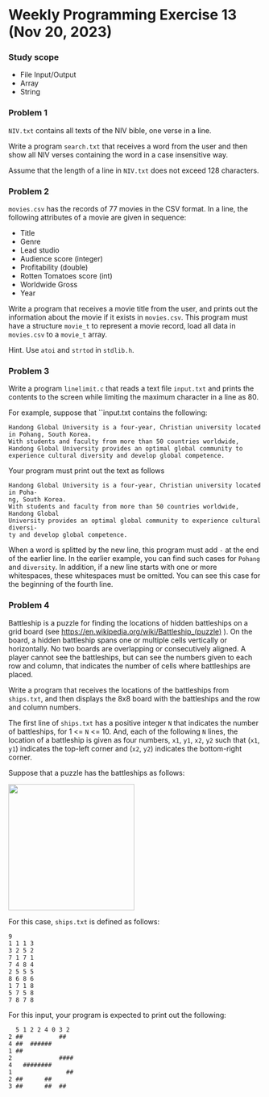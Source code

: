 # Weekly Programming Exercise 13 (Nov 20, 2023)

### Study scope
* File Input/Output
* Array
* String

### Problem 1

``NIV.txt`` contains all texts of the NIV bible, one verse in a line.

Write a program ``search.txt`` that receives a word from the user and then
show all NIV verses containing the word in a case insensitive way.

Assume that the length of a line in ``NIV.txt`` does not exceed 128 characters.

### Problem 2

``movies.csv`` has the records of 77 movies in the CSV format.
In a line, the following attributes of a movie are given in sequence:
* Title
* Genre
* Lead studio
* Audience score (integer)
* Profitability (double)
* Rotten Tomatoes score (int)
* Worldwide Gross
* Year

Write a program that receives a movie title from the user, and prints out the information about the movie if it exists in ``movies.csv``. This program must have a structure ``movie_t`` to represent a movie record, load all data in ``movies.csv`` to a ``movie_t`` array.

Hint. Use ``atoi`` and ``strtod`` in ``stdlib.h``. 


### Problem 3

Write a program ``linelimit.c`` that reads a text file ``input.txt``
and prints the contents to the screen while limiting the maximum character
in a line as 80.

For example, suppose that ``input.txt contains the following:
```
Handong Global University is a four-year, Christian university located in Pohang, South Korea. 
With students and faculty from more than 50 countries worldwide, Handong Global University provides an optimal global community to experience cultural diversity and develop global competence.
```

Your program must print out the text as follows
```
Handong Global University is a four-year, Christian university located in Poha-
ng, South Korea. 
With students and faculty from more than 50 countries worldwide, Handong Global
University provides an optimal global community to experience cultural diversi-
ty and develop global competence.
```

When a word is splitted by the new line, this program must add `-` at the
end of the earlier line. In the earlier example, you can find such cases 
for ``Pohang`` and ``diversity``. In addition, if a new line starts with 
one or more whitespaces, these whitespaces must be omitted. You can see
this case for the beginning of the fourth line.

### Problem 4

Battleship is a puzzle for finding the locations of hidden battleships 
on a grid board (see https://en.wikipedia.org/wiki/Battleship_(puzzle) ).
On the board, a hidden battleship spans one or multiple cells vertically or horizontally.
No two boards are overlapping or consecutively aligned.
A player cannot see the battleships, but can see the numbers given to 
each row and column, that indicates the number of cells where battleships
are placed.

Write a program that receives the locations of the battleships from ``ships.txt``, 
and then displays the 8x8 board with the battleships and the row and column numbers.

The first line of ``ships.txt`` has a positive integer ``N`` that indicates the number of
battleships, for 1 <= ``N`` <= 10.
And, each of the following ``N`` lines, the location of a battleship is given as four
numbers, ``x1``, ``y1``, ``x2``, ``y2`` such that (``x1``, ``y1``) indicates the top-left
corner and (``x2``, ``y2``) indicates the bottom-right corner.

Suppose that a puzzle has the battleships as follows:

<img src="https://www.puzzle-battleships.com/art/og/puzzle-battleships.png" width=250 />

For this case, ``ships.txt`` is defined as follows:
```
9
1 1 1 3
3 2 5 2
7 1 7 1
7 4 8 4
2 5 5 5
8 6 8 6
1 7 1 8
5 7 5 8
7 8 7 8
```

For this input, your program is expected to print out the following:
```
  5 1 2 2 4 0 3 2
2 ##          ##  
4 ##  ######      
1 ##              
2             ####
4   ########      
1               ##
2 ##      ##      
3 ##      ##  ##  
```
